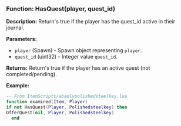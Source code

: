 ### Function: HasQuest(player, quest_id)

**Description:**
Return's true if the player has the quest_id active in their journal.

**Parameters:**
- `player` (Spawn) - Spawn object representing `player`.
- `quest_id` (uint32) - Integer value `quest_id`.

**Returns:** Return's true if the player has an active quest (not completed/pending).

**Example:**

```lua
-- From ItemScripts/abadlypolishedsteelkey.lua
function examined(Item, Player)
if not HasQuest(Player, Polishedsteelkey) then
OfferQuest(nil, Player, Polishedsteelkey)
  end
```
